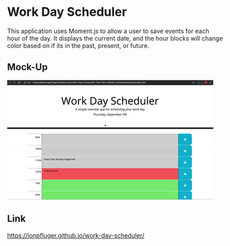 # Work Day Scheduler

This application uses Moment.js to allow a user to save events for each hour of the day. It displays the current date, and the hour blocks will change color based on if its in the past, present, or future.


## Mock-Up

![A user clicks on slots on the color-coded calendar and edits the events.](./Assets/images/05-third-party-apis-homework-demo.gif)


## Link

https://jonpfluger.github.io/work-day-scheduler/